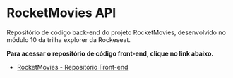 # RocketMovies API

Repositório de código back-end do projeto RocketMovies, desenvolvido no módulo 10 da trilha explorer da Rockeseat.

**Para acessar o repositório de código front-end, clique no link abaixo.**

- [RocketMovies - Repositório Front-end](https://awesomeopensource.com/project/elangosundar/awesome-README-templates)
